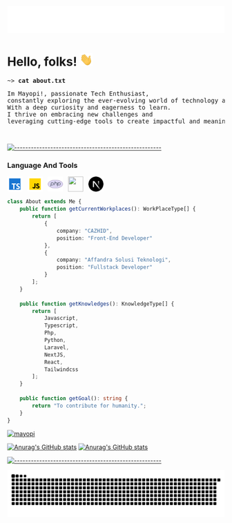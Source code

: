 <h1 align="center">
  <img src="https://raw.githubusercontent.com/mayopi/mayopi/master/name.svg" alt="Marton Lederer" />
</h1>

# Hello, folks! <img src="https://raw.githubusercontent.com/mayopi/mayopi/master/wave.gif" width="30px" height="30px" />

<pre>
~> <strong>cat about.txt</strong>
<p>Im Mayopi!, passionate Tech Enthusiast,<br>constantly exploring the ever-evolving world of technology and seeking innovative solutions.<br>With a deep curiosity and eagerness to learn.<br>I thrive on embracing new challenges and<br>leveraging cutting-edge tools to create impactful and meaningful experiences.</p>
</pre>

[![-----------------------------------------------------](https://raw.githubusercontent.com/andreasbm/readme/master/assets/lines/aqua.png)](https://github.com/BaseMax?tab=repositories)

### Language And Tools

<div style="display: flex; gap: 12px;">
    <img style="width: 35px; height: 35px" src="https://raw.githubusercontent.com/Mayopi/Mayopi/main/assets/language/typescript.svg" />
    <img style="width: 35px; height: 35px" src="https://raw.githubusercontent.com/Mayopi/Mayopi/main/assets/language/javascript.svg" />
    <img style="width: 35px; height: 35px" src="https://raw.githubusercontent.com/Mayopi/Mayopi/main/assets/language/php.svg" />
    <img style="width: 35px; height: 35px" src="https://laravel.com/img/logomark.min.svg" />
    <img style="width: 35px; height: 35px" src="https://raw.githubusercontent.com/Mayopi/Mayopi/main/assets/language/nextjs.svg" />
</div>

```typescript
class About extends Me {
    public function getCurrentWorkplaces(): WorkPlaceType[] {
        return [
            {
                company: "CAZHID",
                position: "Front-End Developer"
            },
            {
                company: "Affandra Solusi Teknologi",
                position: "Fullstack Developer"
            }
        ];
    }

    public function getKnowledges(): KnowledgeType[] {
        return [
            Javascript,
            Typescript,
            Php,
            Python,
            Laravel,
            NextJS,
            React,
            Tailwindcss
        ];
    }

    public function getGoal(): string {
        return "To contribute for humanity.";
    }
}
```

<a href="https://github.com/mayopi?tab=repositories"><img src="https://github-profile-trophy.vercel.app/?username=mayopi&column=8&margin-w=15&margin-h=15" alt="mayopi"></a>

[![Anurag's GitHub stats](https://github-readme-stats.vercel.app/api?username=mayopi&show_icons=true&theme=onedark&show=reviews,discussions_started,discussions_answered,prs_merged,prs_merged_percentage&card_width=1000#gh-dark-mode-only)](https://github.com/anuraghazra/github-readme-stats#gh-dark-mode-only)
[![Anurag's GitHub stats](https://github-readme-stats.vercel.app/api?username=mayopi&show_icons=true&theme=buefy&show=reviews,discussions_started,discussions_answered,prs_merged,prs_merged_percentage&card_width=1000#gh-light-mode-only)](https://github.com/anuraghazra/github-readme-stats#gh-light-mode-only)

[![-----------------------------------------------------](https://raw.githubusercontent.com/andreasbm/readme/master/assets/lines/aqua.png)](https://github.com/BaseMax?tab=repositories)

<div>
  <img alt="snake eating my contributions" src="https://raw.githubusercontent.com/mayopi/mayopi/output/github-contribution-grid-snake-dark.svg" />
  <br/><br/><br/>
</div>
